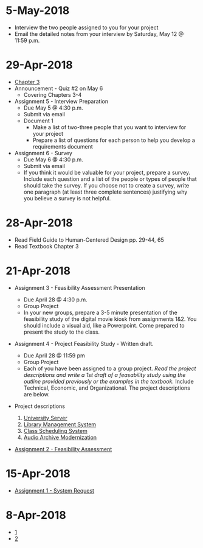 # 5-May-2018

* Interview the two people assigned to you for your project
* Email the detailed notes from your interview by Saturday, May 12 @ 11:59 p.m.

# 29-Apr-2018
* [Chapter 3](lectures/ch3.pptx)
* Announcement - Quiz #2 on May 6
  - Covering Chapters 3-4
* Assignment 5 - Interview Preparation
  * Due May 5 @ 4:30 p.m.
  * Submit via email
  * Document 1
    - Make a list of two-three people that you want to interview for your project
    - Prepare a list of questions for each person to help you develop a requirements document
* Assignment 6 - Survey
  - Due May 6 @ 4:30 p.m.
  - Submit via email
  - If you think it would be valuable for your project, prepare a survey.  Include each question and a list of the people or types of people that should take the survey.  If you choose not to create a survey, write one paragraph (at least three complete sentences) justifying why you believe a survey is not helpful.



# 28-Apr-2018

* Read Field Guide to Human-Centered Design pp. 29-44, 65
* Read Textbook Chapter 3

# 21-Apr-2018
* Assignment 3 - Feasibility Assessment Presentation
  - Due April 28 @ 4:30 p.m.
  - Group Project
  - In your new groups, prepare a 3-5 minute presentation of the feasibility study of the digital movie kiosk from assignments 1&2.  You should include a visual aid, like a Powerpoint.  Come prepared to present the study to the class.

* Assignment 4 - Project Feasibility Study - Written draft.  
  - Due April 28 @ 11:59 pm
  - Group Project
  - Each of you have been assigned to a group project.  *Read the project descriptions and write a 1st draft of a feasability study using the outline provided previously or the examples in the textbook.*  Include Technical, Economic, and Organizational.  The project descriptions are below.
* Project descriptions
  1. [University Server](projects/systemrequests/university_server)
  2. [Library Management System](projects/systemrequests/library_management_system)
  3. [Class Scheduling System](projects/systemrequests/class_scheduler)
  4. [Audio Archive Modernization](projects/systemrequests/audio_archive_modernization)

* [Assignment 2 - Feasibility Assessment](assignments/assignment2)

# 15-Apr-2018
* [Assignment 1 - System Request](assignments/assignment1)

# 8-Apr-2018
* [1](lectures/ch1.pptx)
* [2](lectures/ch2.pptx)
